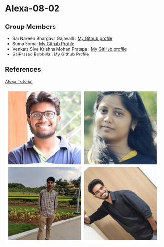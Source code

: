 # Alexa-08-02

## Group Members
- Sai Naveen Bhargava Gajavalli : [My Github profile](https://github.com/naveenpi)
- Suma Soma: [My Github Profile](https://github.com/suma-gitrep)
- Venkata Siva Krishna Mohan Pratapa : [My GitHub profile](https://github.com/mohanpratapa)
- SaiPrasad Bobbilla : [My Github Profile](https://github.com/prasadbobbilla)

## References
[Alexa Tutorial](https://www.jovo.tech/tutorials/alexa-skill-tutorial-nodejs)

![](https://github.com/suma-gitrep/alexa-08-02/blob/master/images/BeFunky-collage.jpg)
